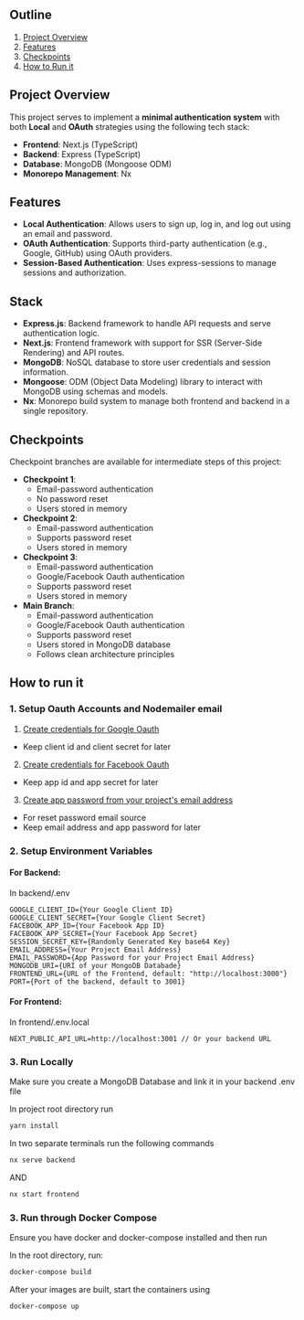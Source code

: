 ## Outline

1. [Project Overview](#project-overview)
2. [Features](#features)
3. [Checkpoints](#checkpoints)
4. [How to Run it](#how-to-run-it)

## Project Overview

This project serves to implement a **minimal authentication system** with both **Local** and **OAuth** strategies using the following tech stack:

- **Frontend**: Next.js (TypeScript)
- **Backend**: Express (TypeScript)
- **Database**: MongoDB (Mongoose ODM)
- **Monorepo Management**: Nx

## Features

- **Local Authentication**: Allows users to sign up, log in, and log out using an email and password.
- **OAuth Authentication**: Supports third-party authentication (e.g., Google, GitHub) using OAuth providers.
- **Session-Based Authentication**: Uses express-sessions to manage sessions and authorization.

## Stack

- **Express.js**: Backend framework to handle API requests and serve authentication logic.
- **Next.js**: Frontend framework with support for SSR (Server-Side Rendering) and API routes.
- **MongoDB**: NoSQL database to store user credentials and session information.
- **Mongoose**: ODM (Object Data Modeling) library to interact with MongoDB using schemas and models.
- **Nx**: Monorepo build system to manage both frontend and backend in a single repository.

## Checkpoints

Checkpoint branches are available for intermediate steps of this project:

- **Checkpoint 1**:
  - Email-password authentication
  - No password reset
  - Users stored in memory
- **Checkpoint 2**:
  - Email-password authentication
  - Supports password reset
  - Users stored in memory
- **Checkpoint 3**:
  - Email-password authentication
  - Google/Facebook Oauth authentication
  - Supports password reset
  - Users stored in memory
- **Main Branch**:
  - Email-password authentication
  - Google/Facebook Oauth authentication
  - Supports password reset
  - Users stored in MongoDB database
  - Follows clean architecture principles

## How to run it

### 1. Setup Oauth Accounts and Nodemailer email

1. [Create credentials for Google Oauth](https://baserow.io/user-docs/configure-google-for-oauth-2-sso)

- Keep client id and client secret for later

2. [Create credentials for Facebook Oauth](https://baserow.io/user-docs/configure-facebook-for-oauth-2-sso)

- Keep app id and app secret for later

3. [Create app password from your project's email address](https://nodemailer.com/usage/using-gmail/)

- For reset password email source
- Keep email address and app password for later

### 2. Setup Environment Variables

#### For Backend:

In backend/.env

```
GOOGLE_CLIENT_ID={Your Google Client ID}
GOOGLE_CLIENT_SECRET={Your Google Client Secret}
FACEBOOK_APP_ID={Your Facebook App ID}
FACEBOOK_APP_SECRET={Your Facebook App Secret}
SESSION_SECRET_KEY={Randomly Generated Key base64 Key}
EMAIL_ADDRESS={Your Project Email Address}
EMAIL_PASSWORD={App Password for your Project Email Address}
MONGODB_URI={URI of your MongoDB Databade}
FRONTEND_URL={URL of the Frontend, default: "http://localhost:3000"}
PORT={Port of the backend, default to 3001}
```

#### For Frontend:

In frontend/.env.local

```
NEXT_PUBLIC_API_URL=http://localhost:3001 // Or your backend URL
```

### 3. Run Locally

Make sure you create a MongoDB Database and link it in your backend .env file

In project root directory run

```bash
yarn install
```

In two separate terminals run the following commands

```bash
nx serve backend
```

AND

```bash
nx start frontend
```

### 3. Run through Docker Compose

Ensure you have docker and docker-compose installed and then run

In the root directory, run:

```bash
docker-compose build
```

After your images are built, start the containers using

```bash
docker-compose up
```
